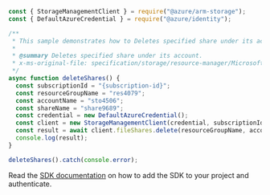 ```javascript
const { StorageManagementClient } = require("@azure/arm-storage");
const { DefaultAzureCredential } = require("@azure/identity");

/**
 * This sample demonstrates how to Deletes specified share under its account.
 *
 * @summary Deletes specified share under its account.
 * x-ms-original-file: specification/storage/resource-manager/Microsoft.Storage/stable/2021-09-01/examples/FileSharesDelete.json
 */
async function deleteShares() {
  const subscriptionId = "{subscription-id}";
  const resourceGroupName = "res4079";
  const accountName = "sto4506";
  const shareName = "share9689";
  const credential = new DefaultAzureCredential();
  const client = new StorageManagementClient(credential, subscriptionId);
  const result = await client.fileShares.delete(resourceGroupName, accountName, shareName);
  console.log(result);
}

deleteShares().catch(console.error);
```

Read the [SDK documentation](https://github.com/Azure/azure-sdk-for-js/blob/%40azure%2Farm-storage_17.2.1/sdk/storage/arm-storage/README.md) on how to add the SDK to your project and authenticate.
